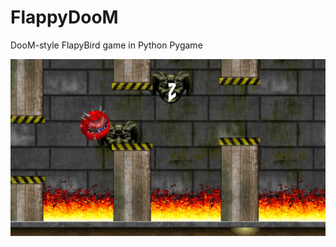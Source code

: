 # FlappyDooM
DooM-style FlapyBird game in Python Pygame

![flappy_doom](screenshot/0.jpg "flappy_doom")